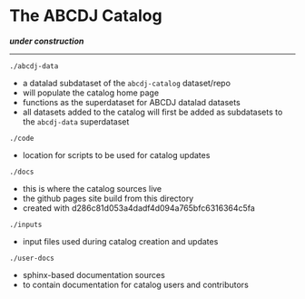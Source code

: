 # The ABCDJ Catalog

***under construction***

---

`./abcdj-data`
- a datalad subdataset of the `abcdj-catalog` dataset/repo
- will populate the catalog home page
- functions as the superdataset for ABCDJ datalad datasets
- all datasets added to the catalog will first be added as subdatasets to the `abcdj-data` superdataset

`./code`
- location for scripts to be used for catalog updates

`./docs`
- this is where the catalog sources live
- the github pages site build from this directory
- created with d286c81d053a4dadf4d094a765bfc6316364c5fa

`./inputs`
- input files used during catalog creation and updates

`./user-docs`
- sphinx-based documentation sources
- to contain documentation for catalog users and contributors
